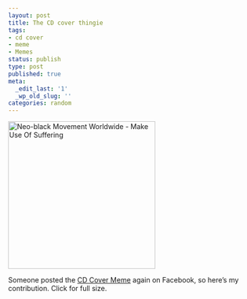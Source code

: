 ```yaml
---
layout: post
title: The CD cover thingie
tags:
- cd cover
- meme
- Memes
status: publish
type: post
published: true
meta:
  _edit_last: '1'
  _wp_old_slug: ''
categories: random
---
```

<a href="http://fzero.ca/wp-content/uploads/2010/12/neoblack.jpg"><img class="alignnone size-medium wp-image-105" title="Neo-black Movement Worldwide - Make Use Of Suffering" src="http://fzero.ca/wp-content/uploads/2010/12/neoblack-300x300.jpg" alt="Neo-black Movement Worldwide - Make Use Of Suffering" width="300" height="300" /></a>

Someone posted the <a href="http://covermeme.com/about/">CD Cover Meme</a> again on Facebook, so here’s my contribution. Click for full size.
